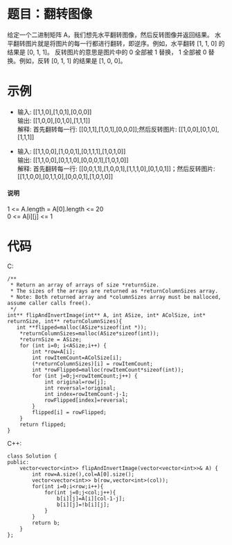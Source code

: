 # 题目：翻转图像
给定一个二进制矩阵 A，我们想先水平翻转图像，然后反转图像并返回结果。
水平翻转图片就是将图片的每一行都进行翻转，即逆序。例如，水平翻转 [1, 1, 0] 的结果是 [0, 1, 1]。
反转图片的意思是图片中的 0 全部被 1 替换， 1 全部被 0 替换。例如，反转 [0, 1, 1] 的结果是 [1, 0, 0]。

# 示例
+ 输入: [[1,1,0],[1,0,1],[0,0,0]]  
  输出: [[1,0,0],[0,1,0],[1,1,1]]  
  解释: 首先翻转每一行: [[0,1,1],[1,0,1],[0,0,0]];然后反转图片: [[1,0,0],[0,1,0],[1,1,1]]

+ 输入: [[1,1,0,0],[1,0,0,1],[0,1,1,1],[1,0,1,0]]  
  输出: [[1,1,0,0],[0,1,1,0],[0,0,0,1],[1,0,1,0]]  
  解释: 首先翻转每一行: [[0,0,1,1],[1,0,0,1],[1,1,1,0],[0,1,0,1]]；然后反转图片: [[1,1,0,0],[0,1,1,0],[0,0,0,1],[1,0,1,0]]

#### 说明
1 <= A.length = A[0].length <= 20  
0 <= A[i][j] <= 1  

# 代码
C:   
```
/**
 * Return an array of arrays of size *returnSize.
 * The sizes of the arrays are returned as *returnColumnSizes array.
 * Note: Both returned array and *columnSizes array must be malloced, assume caller calls free().
 */
int** flipAndInvertImage(int** A, int ASize, int* AColSize, int* returnSize, int** returnColumnSizes){
   int **flipped=malloc(ASize*sizeof(int *));
    *returnColumnSizes=malloc(ASize*sizeof(int));
    *returnSize = ASize;
    for (int i=0; i<ASize;i++) {
        int *row=A[i];
        int rowItemCount=AColSize[i];
        (*returnColumnSizes)[i] = rowItemCount;
        int *rowFlipped=malloc(rowItemCount*sizeof(int));
        for (int j=0;j<rowItemCount;j++) {
            int original=row[j];
            int reversal=!original;
            int index=rowItemCount-j-1;
            rowFlipped[index]=reversal;
        }
        flipped[i] = rowFlipped;
    }
    return flipped;
}
```
C++:  
```
class Solution {
public:
    vector<vector<int>> flipAndInvertImage(vector<vector<int>>& A) {
        int row=A.size(),col=A[0].size();
        vector<vector<int>> b(row,vector<int>(col));
        for(int i=0;i<row;i++){
            for(int j=0;j<col;j++){
                b[i][j]=A[i][col-1-j];
                b[i][j]=!b[i][j];
            }
        }
        return b;
    }
};
```
